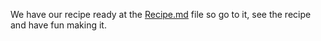 We have our recipe ready at the [Recipe.md](Recipe.md) file so go to it, see the recipe and have fun making it.